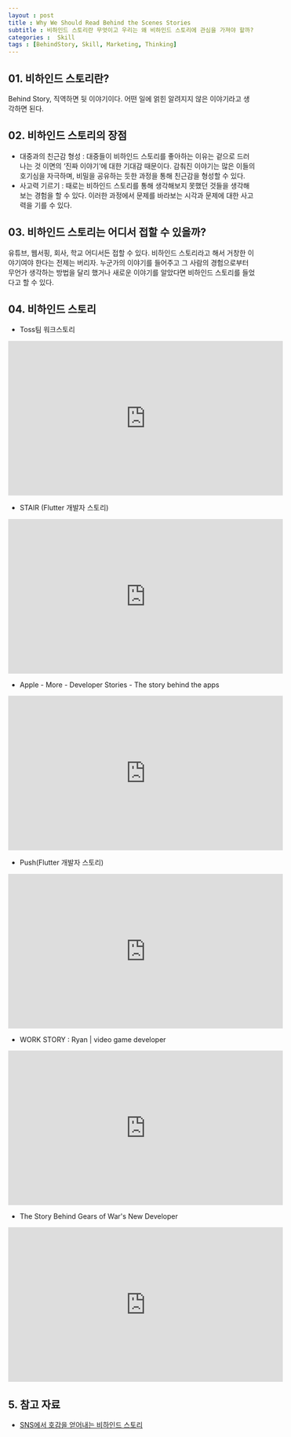 ```yaml
---
layout : post
title : Why We Should Read Behind the Scenes Stories
subtitle : 비하인드 스토리란 무엇이고 우리는 왜 비하인드 스토리에 관심을 가져야 할까?
categories :  Skill
tags : [BehindStory, Skill, Marketing, Thinking]
---
```


## 01. 비하인드 스토리란?
Behind Story, 직역하면 뒷 이야기이다. 어떤 일에 얽힌 알려지지 않은 이야기라고 생각하면 된다.   

## 02. 비하인드 스토리의 장점
- 대중과의 친근감 형성 : 대중들이 비하인드 스토리를 좋아하는 이유는 겉으로 드러나는 것 이면의 ‘진짜 이야기’에 대한 기대감 때문이다. 감춰진 이야기는 많은 이들의 호기심을 자극하며, 비밀을 공유하는 듯한 과정을 통해 친근감을 형성할 수 있다.
- 사고력 기르기 : 때로는 비하인드 스토리를 통해 생각해보지 못했던 것들을 생각해보는 경험을 할 수 있다. 이러한 과정에서 문제를 바라보는 시각과 문제에 대한 사고력을 기를 수 있다.

## 03. 비하인드 스토리는 어디서 접할 수 있을까?
유튜브, 웹서핑, 회사, 학교 어디서든 접할 수 있다. 비하인드 스토리라고 해서 거창한 이야기여야 한다는 전제는 버리자. 누군가의 이야기를 들어주고 그 사람의 경험으로부터 무언가 생각하는 방법을 달리 했거나 새로운 이야기를 알았다면 비하인드 스토리를 들었다고 할 수 있다.

## 04. 비하인드 스토리

- Toss팀 워크스토리
<iframe width="560" height="315" src="https://www.youtube.com/embed/B26O0mjIsUE" title="YouTube video player" frameborder="0" allow="accelerometer; autoplay; clipboard-write; encrypted-media; gyroscope; picture-in-picture" allowfullscreen></iframe><br/>

- STAIR (Flutter 개발자 스토리)
<iframe width="560" height="315" src="https://www.youtube.com/embed/2S-KkvFuLWs" title="YouTube video player" frameborder="0" allow="accelerometer; autoplay; clipboard-write; encrypted-media; gyroscope; picture-in-picture" allowfullscreen></iframe><br/>

- Apple - More - Developer Stories - The story behind the apps
<iframe width="560" height="315" src="https://www.youtube.com/embed/cGqtGGcnbtw" title="YouTube video player" frameborder="0" allow="accelerometer; autoplay; clipboard-write; encrypted-media; gyroscope; picture-in-picture" allowfullscreen></iframe><br/>

- Push(Flutter 개발자 스토리)
<iframe width="560" height="315" src="https://www.youtube.com/embed/0LqTlDXtzg4" title="YouTube video player" frameborder="0" allow="accelerometer; autoplay; clipboard-write; encrypted-media; gyroscope; picture-in-picture" allowfullscreen></iframe><br/>

- WORK STORY : Ryan | video game developer
<iframe width="560" height="315" src="https://www.youtube.com/embed/nm_l_dsgIiQ" title="YouTube video player" frameborder="0" allow="accelerometer; autoplay; clipboard-write; encrypted-media; gyroscope; picture-in-picture" allowfullscreen></iframe><br/>

- The Story Behind Gears of War's New Developer
<iframe width="560" height="315" src="https://www.youtube.com/embed/YDsulcUr2bA" title="YouTube video player" frameborder="0" allow="accelerometer; autoplay; clipboard-write; encrypted-media; gyroscope; picture-in-picture" allowfullscreen></iframe>

## 5. 참고 자료
- [SNS에서 호감을 얻어내는 비하인드 스토리](https://blog.adobe.com/ko/publish/2017/10/17/social-tips-on-stories-behind-the-scences)
